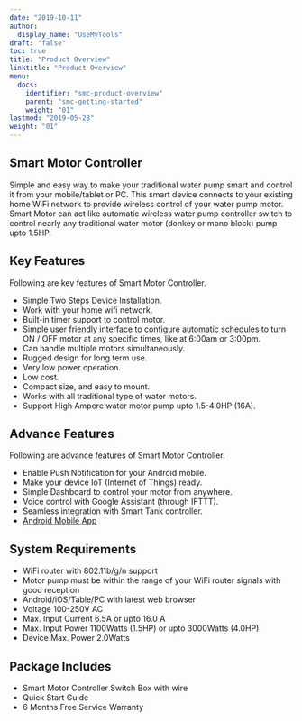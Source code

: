 ```yaml
---
date: "2019-10-11"
author:
  display_name: "UseMyTools"
draft: "false"
toc: true
title: "Product Overview"
linktitle: "Product Overview"
menu:
  docs:
    identifier: "smc-product-overview"
    parent: "smc-getting-started"
    weight: "01"
lastmod: "2019-05-28"
weight: "01"
---
```


## Smart Motor Controller ##

Simple and easy way to make your traditional water pump smart and control it from your mobile/tablet or PC. This smart device connects to your existing home WiFi network to provide wireless control of your water pump motor. Smart Motor can act like automatic wireless water pump controller switch to control nearly any traditional water motor (donkey or mono block) pump upto 1.5HP.

## Key Features ##

Following are key features of Smart Motor Controller.

* Simple Two Steps Device Installation.
* Work with your home wifi network.
* Built-in timer support to control motor.
* Simple user friendly interface to configure automatic schedules to turn ON / OFF motor at any specific times, like at 6:00am or 3:00pm.
* Can handle multiple motors simultaneously.
* Rugged design for long term use.
* Very low power operation.
* Low cost.
* Compact size, and easy to mount.
* Works with all traditional type of water motors.
* Support High Ampere water motor pump upto 1.5-4.0HP (16A).


## Advance Features ##

Following are advance features of Smart Motor Controller.

* Enable Push Notification for your Android mobile.
* Make your device IoT (Internet of Things) ready.
* Simple Dashboard to control your motor from anywhere.
* Voice control with Google Assistant (through IFTTT).
* Seamless integration with Smart Tank controller.
* [Android Mobile App](https://play.google.com/store/apps/details?id=net.usemytools.usemytoolsautomation)

## System Requirements ##

* WiFi router with 802.11b/g/n support
* Motor pump must be within the range of your WiFi router signals with good reception
* Android/iOS/Table/PC with latest web browser
* Voltage 100-250V AC
* Max. Input Current 6.5A or upto 16.0 A
* Max. Input Power 1100Watts (1.5HP) or upto 3000Watts (4.0HP)
* Device Max. Power 2.0Watts


## Package Includes ##

* Smart Motor Controller Switch Box with wire
* Quick Start Guide
* 6 Months Free Service Warranty
